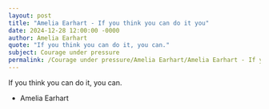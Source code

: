 ```yaml
---
layout: post
title: "Amelia Earhart - If you think you can do it you"
date: 2024-12-28 12:00:00 -0000
author: Amelia Earhart
quote: "If you think you can do it, you can."
subject: Courage under pressure
permalink: /Courage under pressure/Amelia Earhart/Amelia Earhart - If you think you can do it you
---
```


If you think you can do it, you can.

- Amelia Earhart
